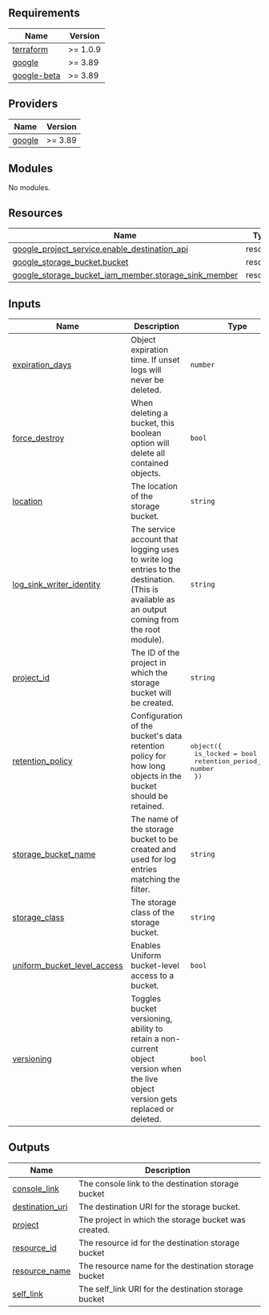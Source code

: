
## Requirements

| Name | Version |
|------|---------|
| <a name="requirement_terraform"></a> [terraform](#requirement\_terraform) | >= 1.0.9 |
| <a name="requirement_google"></a> [google](#requirement\_google) | >= 3.89 |
| <a name="requirement_google-beta"></a> [google-beta](#requirement\_google-beta) | >= 3.89 |

## Providers

| Name | Version |
|------|---------|
| <a name="provider_google"></a> [google](#provider\_google) | >= 3.89 |

## Modules

No modules.

## Resources

| Name | Type |
|------|------|
| [google_project_service.enable_destination_api](https://registry.terraform.io/providers/hashicorp/google/latest/docs/resources/project_service) | resource |
| [google_storage_bucket.bucket](https://registry.terraform.io/providers/hashicorp/google/latest/docs/resources/storage_bucket) | resource |
| [google_storage_bucket_iam_member.storage_sink_member](https://registry.terraform.io/providers/hashicorp/google/latest/docs/resources/storage_bucket_iam_member) | resource |

## Inputs

| Name | Description | Type | Default | Required |
|------|-------------|------|---------|:--------:|
| <a name="input_expiration_days"></a> [expiration\_days](#input\_expiration\_days) | Object expiration time. If unset logs will never be deleted. | `number` | `null` | no |
| <a name="input_force_destroy"></a> [force\_destroy](#input\_force\_destroy) | When deleting a bucket, this boolean option will delete all contained objects. | `bool` | `false` | no |
| <a name="input_location"></a> [location](#input\_location) | The location of the storage bucket. | `string` | `"US"` | no |
| <a name="input_log_sink_writer_identity"></a> [log\_sink\_writer\_identity](#input\_log\_sink\_writer\_identity) | The service account that logging uses to write log entries to the destination. (This is available as an output coming from the root module). | `string` | n/a | yes |
| <a name="input_project_id"></a> [project\_id](#input\_project\_id) | The ID of the project in which the storage bucket will be created. | `string` | n/a | yes |
| <a name="input_retention_policy"></a> [retention\_policy](#input\_retention\_policy) | Configuration of the bucket's data retention policy for how long objects in the bucket should be retained. | <pre>object({<br>    is_locked             = bool<br>    retention_period_days = number<br>  })</pre> | `null` | no |
| <a name="input_storage_bucket_name"></a> [storage\_bucket\_name](#input\_storage\_bucket\_name) | The name of the storage bucket to be created and used for log entries matching the filter. | `string` | n/a | yes |
| <a name="input_storage_class"></a> [storage\_class](#input\_storage\_class) | The storage class of the storage bucket. | `string` | `"STANDARD"` | no |
| <a name="input_uniform_bucket_level_access"></a> [uniform\_bucket\_level\_access](#input\_uniform\_bucket\_level\_access) | Enables Uniform bucket-level access to a bucket. | `bool` | `true` | no |
| <a name="input_versioning"></a> [versioning](#input\_versioning) | Toggles bucket versioning, ability to retain a non-current object version when the live object version gets replaced or deleted. | `bool` | `false` | no |

## Outputs

| Name | Description |
|------|-------------|
| <a name="output_console_link"></a> [console\_link](#output\_console\_link) | The console link to the destination storage bucket |
| <a name="output_destination_uri"></a> [destination\_uri](#output\_destination\_uri) | The destination URI for the storage bucket. |
| <a name="output_project"></a> [project](#output\_project) | The project in which the storage bucket was created. |
| <a name="output_resource_id"></a> [resource\_id](#output\_resource\_id) | The resource id for the destination storage bucket |
| <a name="output_resource_name"></a> [resource\_name](#output\_resource\_name) | The resource name for the destination storage bucket |
| <a name="output_self_link"></a> [self\_link](#output\_self\_link) | The self\_link URI for the destination storage bucket |
